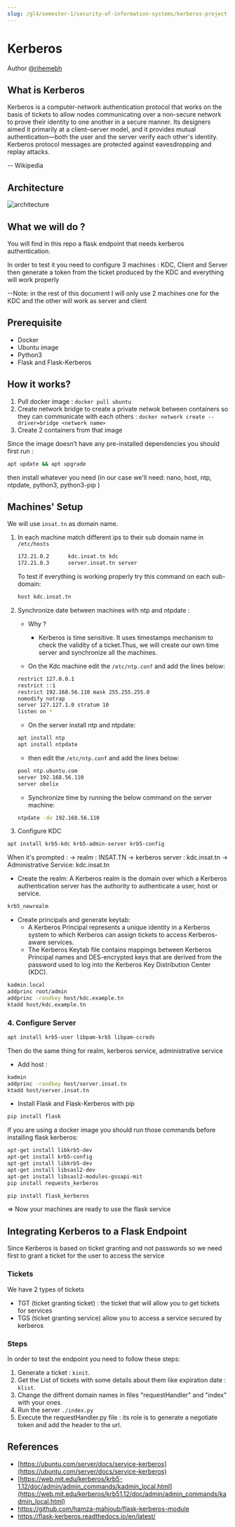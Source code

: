 ```yaml
---
slug: /gl4/semester-1/security-of-information-systems/kerberos-project
---
```


# Kerberos

Author [@rihemebh](https://github.com/rihemebh)

## What is Kerberos

Kerberos is a computer-network authentication protocol that works on the basis of tickets to allow nodes communicating over a non-secure network to prove their identity to one another in a secure manner. Its designers aimed it primarily at a client–server model, and it provides mutual authentication—both the user and the server verify each other's identity. Kerberos protocol messages are protected against eavesdropping and replay attacks.

-- Wikipedia

## Architecture

![architecture](assets/architecture.png)

## What we will do ?

You will find in this repo a flask endpoint that needs kerberos authentication.

In order to test it you need to configure 3 machines : KDC, Client and Server then generate a token from the ticket produced by the KDC and everything will work properly

  --Note: in the rest of this document I will only use 2 machines one for the KDC and the other will work as server and client

## Prerequisite

- Docker
- Ubuntu image
- Python3
- Flask and Flask-Kerberos

## How it works?

1. Pull docker image  : ``docker pull ubuntu``
2. Create network bridge to create a private netwok between containers so they can communicate with each others  : ``docker network create --driver=bridge <network name>``
3. Create 2 containers from that image

Since the image doesn’t have any pre-installed dependencies you should first run :

```bash
apt update && apt upgrade
```

then install whatever you need (in our case we'll need: nano,  host, ntp, ntpdate, python3, python3-pip )

## Machines' Setup

We will use ``insat.tn`` as domain name.

1. In each machine match different ips to their sub domain name in ``/etc/hosts``

    ```bash
    172.21.0.2      kdc.insat.tn kdc
    172.21.0.3      server.insat.tn server
    ```

    To test if everything is working properly try this command on each sub-domain:

    ```bash
    host kdc.insat.tn
    ```

2. Synchronize date between machines with ntp and ntpdate :

      - Why ?
        - Kerberos is time sensitive. It uses timestamps mechanism to check the validity of a ticket.Thus, we will create our own time server and synchronize all the machines.

      - On the Kdc machine edit the ``/etc/ntp.conf`` and add the lines below:

      ```bash
      restrict 127.0.0.1
      restrict ::1
      restrict 192.168.56.110 mask 255.255.255.0
      nomodify notrap
      server 127.127.1.0 stratum 10
      listen on *
      ```

      - On the server install ntp and ntpdate:

      ```bash
      apt install ntp
      apt install ntpdate
      ```

      - then edit the ``/etc/ntp.conf`` and add the lines below:

      ```bash
      pool ntp.ubuntu.com
      server 192.168.56.110
      server obelix
      ````

      - Synchronize time by running the below command on the server machine:

      ```bash
      ntpdate -dv 192.168.56.110
      ```

3. Configure KDC

```bash
apt install krb5-kdc krb5-admin-server krb5-config
```

When it's prompted :
   -> realm : INSAT.TN
   -> kerberos server : kdc.insat.tn
   -> Administrative Service: kdc.insat.tn

- Create the realm: A Kerberos realm is the domain over which a Kerberos authentication server has the authority to authenticate a user, host or service.

```bash
krb5_newrealm
```

- Create principals and generate keytab:
  - A Kerberos Principal represents a unique identity in a Kerberos system to which Kerberos can assign tickets to access Kerberos-aware services.
  - The Kerberos Keytab file contains mappings between Kerberos Principal names and DES-encrypted keys that are derived from the password used to log into the Kerberos Key Distribution Center (KDC).

```bash
kadmin.local
addprinc root/admin
addprinc -randkey host/kdc.example.tn
ktadd host/kdc.example.tn
```

### 4. Configure Server

```bash
apt install krb5-user libpam-krb5 libpam-ccreds
```

Then do the same thing for realm, kerberos service, administrative service

- Add host :

```bash
kadmin
addprinc -randkey host/server.insat.tn
ktadd host/server.insat.tn
```

- Install Flask and Flask-Kerberos with pip

```bash
pip install flask
```

If you are using a docker image you should run those commands before installing flask kerberos:

```bash
apt-get install libkrb5-dev
apt-get install krb5-config
apt-get install libkrb5-dev
apt-get install libsasl2-dev
apt-get install libsasl2-modules-gssapi-mit
pip install requests_kerberos

pip install flask_kerberos

```

=>  Now your machines are ready to use the flask service

## Integrating Kerberos to a Flask Endpoint

 Since Kerberos is based on ticket granting and not passwords so we need first to grant a ticket for the user to access the service

### Tickets

 We have 2 types of tickets

- TGT (ticket granting ticket) : the ticket that will allow you to get tickets for services
- TGS (ticket granting service) allow you to access a service secured by kerberos

### Steps

 In order to test the endpoint you need to follow these steps:

 1. Generate a ticket : ``kinit``.
 2. Get the List of tickets with some details about them like expiration date : ``klist``.
 3. Change the diffrent domain names in files  "requestHandler" and "index" with your ones.
 4. Run the server ``./index.py``
 5. Execute the requestHandler.py file : its role is to generate a negotiate token and add the header to the url.

## References

- [https://ubuntu.com/server/docs/service-kerberos](https://ubuntu.com/server/docs/service-kerberos)
- [https://web.mit.edu/kerberos/krb5-1.12/doc/admin/admin_commands/kadmin_local.html](https://web.mit.edu/kerberos/krb51.12/doc/admin/admin_commands/kadmin_local.html)
- <https://github.com/hamza-mahjoub/flask-kerberos-module>
- <https://flask-kerberos.readthedocs.io/en/latest/>
